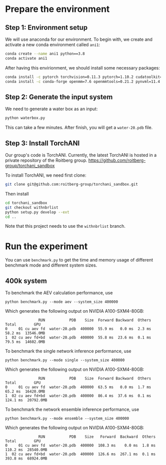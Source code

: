 # Prepare the environment

## Step 1: Environment setup

We will use anaconda for our environment.
To begin with, we create and activate a new conda environment called `ani1`:

```bash
conda create --name ani1 python==3.8
conda activate ani1
```

After having this envirionment, we should install some necessary packages:
```bash
conda install -c pytorch torchvision=0.11.3 pytorch=1.10.2 cudatoolkit=11.3
conda install -c conda-forge openmm=7.6 openmmtools=0.21.2 pynvml=11.4.1 ase=3.22.1 h5py=3.6.0
```

## Step 2: Generate the input system

We need to generate a water box as an input:
```bash
python waterbox.py
```
This can take a few minutes.
After finish, you will get a `water-20.pdb` file.

## Step 3: Install TorchANI

Our group's code is TorchANI.
Currently, the latest TorchANI is hosted in a private repository of the Roitberg group.
https://github.com/roitberg-group/torchani_sandbox

To install TorchANI, we need first clone:

```bash
git clone git@github.com:roitberg-group/torchani_sandbox.git
```

Then install

```bash
cd torchani_sandbox
git checkout withnbrlist
python setup.py develop --ext
cd ..
```

Note that this project needs to use the `withnbrlist` branch.

# Run the experiment

You can use `benchmark.py` to get the time and memory usage of different benchmark mode and different system sizes.

## 400k system

To benchmark the AEV calculation performance, use
```
python benchmark.py --mode aev --system_size 400000
```

Which generates the following output on NVIDIA A100-SXM4-80GB:

```
               RUN           PDB    Size  Forward Backward  Others    Total        GPU
0     01 cu aev fd  water-20.pdb  400000  55.9 ms   0.0 ms  2.3 ms  58.2 ms  13546.0MB
1  02 cu aev fd+bd  water-20.pdb  400000  55.8 ms  23.6 ms  0.1 ms  79.5 ms  14602.0MB
```

To benchmark the single network inference performance, use
```
python benchmark.py --mode single --system_size 400000
```

Which generates the following output on NVIDIA A100-SXM4-80GB:

```
               RUN           PDB    Size  Forward Backward  Others     Total        GPU
0     01 cu aev fd  water-20.pdb  400000  63.5 ms   0.0 ms  1.7 ms   65.2 ms  16420.0MB
1  02 cu aev fd+bd  water-20.pdb  400000  86.4 ms  37.6 ms  0.1 ms  124.1 ms  20792.0MB
```

To benchmark the network ensemble inference performance, use
```
python benchmark.py --mode ensemble --system_size 400000
```

Which generates the following output on NVIDIA A100-SXM4-80GB:

```
               RUN           PDB    Size   Forward  Backward  Others     Total        GPU
0     01 cu aev fd  water-20.pdb  400000  108.3 ms    0.0 ms  1.8 ms  110.2 ms  28540.0MB
1  02 cu aev fd+bd  water-20.pdb  400000  126.6 ms  267.1 ms  0.1 ms  393.8 ms  68924.0MB
```
